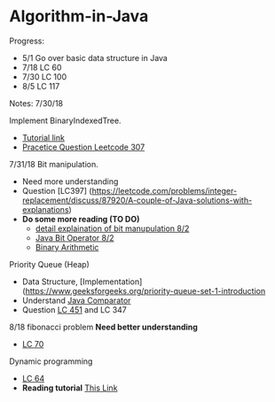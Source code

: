 # Algorithm-in-Java

Progress:
* 5/1 Go over basic data structure in Java
* 7/18 LC 60
* 7/30 LC 100
* 8/5 LC 117

Notes:
7/30/18

Implement BinaryIndexedTree. 
* [Tutorial link](https://www.geeksforgeeks.org/binary-indexed-tree-or-fenwick-tree-2/)
* [Pracetice Question Leetcode 307](https://leetcode.com/problems/range-sum-query-mutable/discuss/75766/Java-Binary-Indexed-Tree)

7/31/18
Bit manipulation.
* Need more understanding
* Question [LC397] (https://leetcode.com/problems/integer-replacement/discuss/87920/A-couple-of-Java-solutions-with-explanations)
* **Do some more reading (TO DO)**
  * [detail explaination of bit manupulation 8/2](https://leetcode.com/problems/sum-of-two-integers/discuss/84278/A-summary:-how-to-use-bit-manipulation-to-solve-problems-easily-and-efficiently)
  * [Java Bit Operator 8/2](https://www.vojtechruzicka.com/bit-manipulation-java-bitwise-bit-shift-operations/)
  * [Binary Arithmetic](https://ryanstutorials.net/binary-tutorial/binary-arithmetic.php)

Priority Queue (Heap)
* Data Structure, [Implementation](https://www.geeksforgeeks.org/priority-queue-set-1-introduction
* Understand [Java Comparator](https://www.geeksforgeeks.org/implement-priorityqueue-comparator-java/)
* Question [LC 451](https://leetcode.com/problems/sort-characters-by-frequency/discuss/93420/Java-O(n)-Bucket-Sort-Solution-O(nlogn)-PriorityQueue-Solution-easy-to-understand) and LC 347

8/18
fibonacci problem **Need better understanding**
* [LC 70](https://leetcode.com/problems/climbing-stairs/discuss/)

Dynamic programming
* [LC 64](https://leetcode.com/problems/minimum-path-sum/description/)
* **Reading tutorial** [This Link](https://www.hackerearth.com/practice/algorithms/dynamic-programming/introduction-to-dynamic-programming-1/tutorial/)
